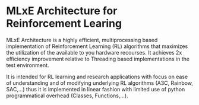 # MLxE Architecture for Reinforcement Learing

MLxE Architecture is a highly efficient, multiprocessing based implementation of Reinforcement Learning (RL) algorithms that maximizes the utilization of the available to you hardware recourses. It achieves 2x efficiency improvement relative to Threading based implementations in the test environment.

It is intended for RL learning and research applications with focus on ease of understanding and of modifying underlying RL algorithms (A3C, Rainbow, SAC,...) thus it is implemented in linear fashion with limited use of python programmatical overhead (Classes, Functions,...).
